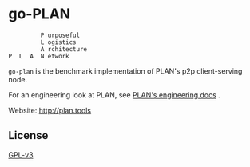 # go-PLAN

```
         P urposeful
         L ogistics
         A rchitecture
P  L  A  N etwork
```

`go-plan` is the benchmark implementation of PLAN's p2p client-serving node.

For an engineering look at PLAN, see [PLAN's engineering docs](https://github.com/plan-tools/engineering-docs) .

Website: http://plan.tools

## License

[GPL-v3](https://www.gnu.org/licenses/gpl-3.0.en.htmlm)
